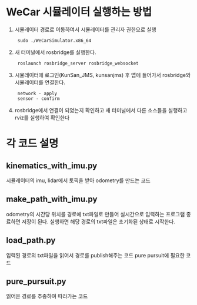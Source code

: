 # WeCar 시뮬레이터 실행하는 방법

1. 시뮬레이터 경로로 이동하여서 시뮬레이터를 관리자 권한으로 실행

		sudo ./WeCarSimulator.x86_64

2. 새 터미널에서 rosbridge를 실행한다.

		roslaunch rosbridge_server rosbridge_websocket

3. 시뮬레이터에 로그인(KunSan_JMS, kunsanjms) 후 맵에 들어가서 rosbridge와 시뮬레이터를 연결한다.

		network - apply
		sensor - confirm
4. rosbridge에서 연결이 되었는지 확인하고 새 터미널에서 다른 소스들을 실행하고 rviz를 실행하여 확인한다

# 각 코드 설명

## kinematics_with_imu.py
시뮬레이터의 imu, lidar에서 토픽을 받아 odometry를 만드는 코드

## make_path_with_imu.py
odometry의 시간당 위치를 경로에 txt파일로 만들어 실시간으로 입력하는 프로그램
종료하면 저장이 된다.
실행하면 해당 경로의 txt파일은 초기화된 상태로 시작한다.

## load_path.py
입력된 경로의 txt파일을 읽어서 경로를 publish해주는 코드
pure pursuit에 필요한 코드

## pure_pursuit.py
읽어온 경로를 추종하여 따라가는 코드

